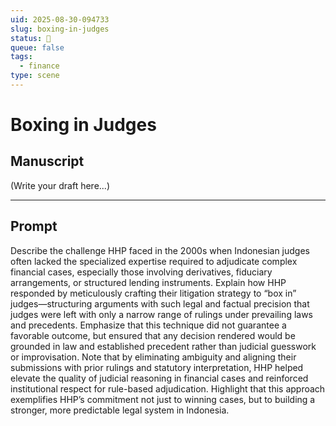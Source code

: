 ```yaml
---
uid: 2025-08-30-094733
slug: boxing-in-judges
status: 💬
queue: false
tags:
  - finance
type: scene
---
```


# Boxing in Judges

## Manuscript

(Write your draft here...)

---

## Prompt

Describe the challenge HHP faced in the 2000s when Indonesian judges often lacked the specialized expertise required to adjudicate complex financial cases, especially those involving derivatives, fiduciary arrangements, or structured lending instruments.
Explain how HHP responded by meticulously crafting their litigation strategy to “box in” judges—structuring arguments with such legal and factual precision that judges were left with only a narrow range of rulings under prevailing laws and precedents.
Emphasize that this technique did not guarantee a favorable outcome, but ensured that any decision rendered would be grounded in law and established precedent rather than judicial guesswork or improvisation.
Note that by eliminating ambiguity and aligning their submissions with prior rulings and statutory interpretation, HHP helped elevate the quality of judicial reasoning in financial cases and reinforced institutional respect for rule-based adjudication.
Highlight that this approach exemplifies HHP’s commitment not just to winning cases, but to building a stronger, more predictable legal system in Indonesia.

